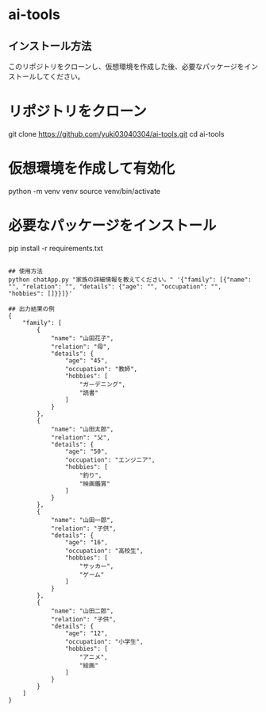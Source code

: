 # ai-tools

## インストール方法

このリポジトリをクローンし、仮想環境を作成した後、必要なパッケージをインストールしてください。

# リポジトリをクローン
git clone https://github.com/yuki03040304/ai-tools.git
cd ai-tools

# 仮想環境を作成して有効化
python -m venv venv
source venv/bin/activate  

# 必要なパッケージをインストール
pip install -r requirements.txt
```

## 使用方法
python chatApp.py "家族の詳細情報を教えてください。" '{"family": [{"name": "", "relation": "", "details": {"age": "", "occupation": "", "hobbies": []}}]}'

## 出力結果の例
{
    "family": [
        {
            "name": "山田花子",
            "relation": "母",
            "details": {
                "age": "45",
                "occupation": "教師",
                "hobbies": [
                    "ガーデニング",
                    "読書"
                ]
            }
        },
        {
            "name": "山田太郎",
            "relation": "父",
            "details": {
                "age": "50",
                "occupation": "エンジニア",
                "hobbies": [
                    "釣り",
                    "映画鑑賞"
                ]
            }
        },
        {
            "name": "山田一郎",
            "relation": "子供",
            "details": {
                "age": "16",
                "occupation": "高校生",
                "hobbies": [
                    "サッカー",
                    "ゲーム"
                ]
            }
        },
        {
            "name": "山田二郎",
            "relation": "子供",
            "details": {
                "age": "12",
                "occupation": "小学生",
                "hobbies": [
                    "アニメ",
                    "絵画"
                ]
            }
        }
    ]
}
```


